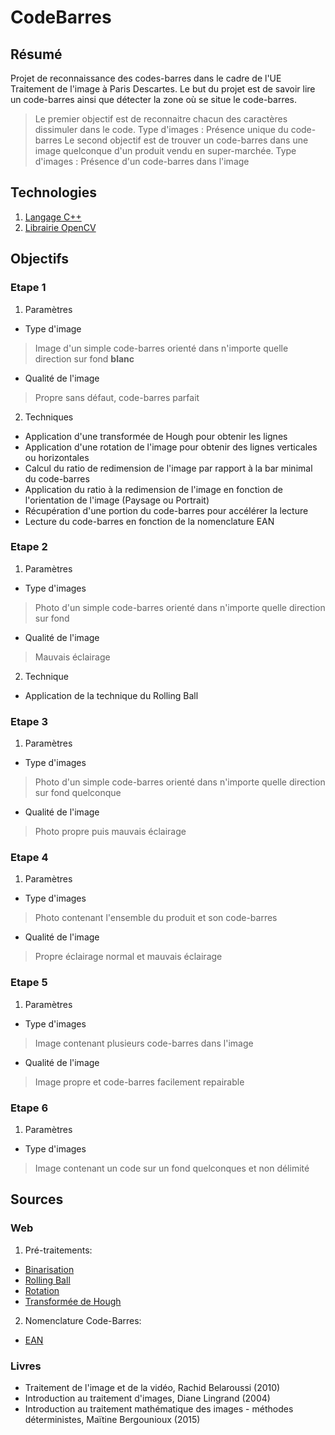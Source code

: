 # CodeBarres

## Résumé

Projet de reconnaissance des codes-barres dans le cadre de l'UE Traitement de l'image à Paris Descartes.
Le but du projet est de savoir lire un code-barres ainsi que détecter la zone où se situe le code-barres.

>Le premier objectif est de reconnaitre chacun des caractères dissimuler dans le code.
Type d'images : Présence unique du code-barres
>Le second objectif est de trouver un code-barres dans une image quelconque d'un produit vendu en super-marchée.
Type d'images : Présence d'un code-barres dans l'image

## Technologies

1. [Langage C++](https://devdocs.io/cpp/)
2. [Librairie OpenCV](https://docs.opencv.org/4.0.1/)

## Objectifs

### Etape 1
1. Paramètres
- Type d'image 
>Image d'un simple code-barres orienté dans n'importe quelle direction sur fond **blanc**
- Qualité de l'image
> Propre sans défaut, code-barres parfait
2. Techniques
- Application d'une transformée de Hough pour obtenir les lignes
- Application d'une rotation de l'image pour obtenir des lignes verticales ou horizontales
- Calcul du ratio de redimension de l'image par rapport à la bar minimal du code-barres
- Application du ratio à la redimension de l'image en fonction de l'orientation de l'image (Paysage ou Portrait)
- Récupération d'une portion du code-barres pour accélérer la lecture
- Lecture du code-barres en fonction de la nomenclature EAN


### Etape 2

1. Paramètres
- Type d'images
>Photo d'un simple code-barres orienté dans n'importe quelle direction sur fond
- Qualité de l'image
>Mauvais éclairage
2. Technique
- Application de la technique du Rolling Ball

### Etape 3

1. Paramètres
- Type d'images
>Photo d'un simple code-barres orienté dans n'importe quelle direction sur fond quelconque
- Qualité de l'image
>Photo propre puis mauvais éclairage


### Etape 4

1. Paramètres
- Type d'images
>Photo contenant l'ensemble du produit et son code-barres
- Qualité de l'image
>Propre éclairage normal et mauvais éclairage


### Etape 5

1. Paramètres
- Type d'images
>Image contenant plusieurs code-barres dans l'image
- Qualité de l'image
>Image propre et code-barres facilement repairable

### Etape 6

1. Paramètres
- Type d'images
>Image contenant un code sur un fond quelconques et non délimité


## Sources

### Web

1. Pré-traitements:
- [Binarisation](https://sites.google.com/site/lizantchristopher/services/binarisation-1)
- [Rolling Ball](https://www.researchgate.net/publication/319985119_New_method_of_automated_statistical_analysis_of_polymer-stabilized_metal_nanoparticles_in_electron_microscopy_images?fbclid=IwAR19denWsMt2ku8asMTI8tl5yu2kpgI7JIgNsm5QD5_fOuUWfR5L21qJuq0)
- [Rotation](https://www.pyimagesearch.com/2017/01/02/rotate-images-correctly-with-opencv-and-python/)
- [Transformée de Hough](http://www.f-legrand.fr/scidoc/docimg/image/extraction/hough/hough.html)
2. Nomenclature Code-Barres:
- [EAN](https://fr.wikipedia.org/wiki/Code-barres_EAN)

### Livres

- Traitement de l'image et de la vidéo, Rachid Belaroussi (2010)
- Introduction au traitement d'images, Diane Lingrand (2004)
- Introduction au traitement mathématique des images - méthodes déterministes, Maïtine Bergounioux (2015)
